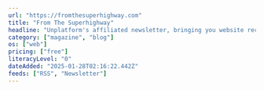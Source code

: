 ```yaml
---
url: "https://fromthesuperhighway.com"
title: "From The Superhighway"
headline: "Unplatform's affiliated newsletter, bringing you website recommendations from across the indie web since 2024. Updates monthly."
category: ["magazine", "blog"]
os: ["web"]
pricing: ["free"]
literacyLevel: "0"
dateAdded: "2025-01-28T02:16:22.442Z"
feeds: ["RSS", "Newsletter"]
---
```

